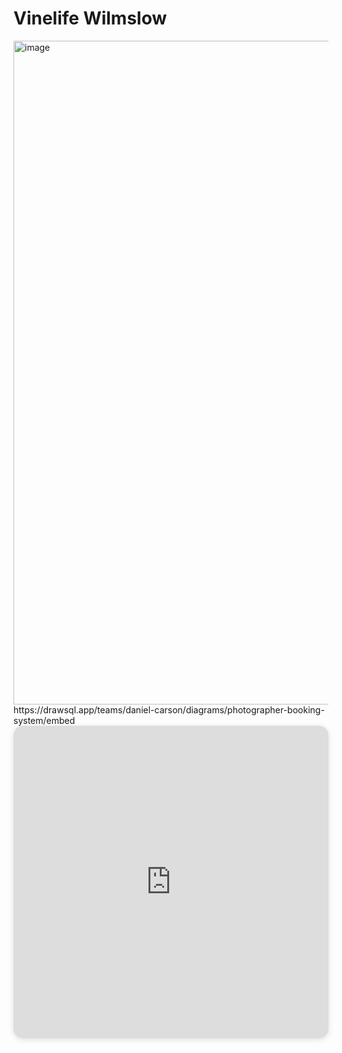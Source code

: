 # Vinelife Wilmslow
<img width="1800" height="1062" alt="image" src="https://github.com/user-attachments/assets/d85431cc-739b-4e92-be67-1de14de8610b" />
https://drawsql.app/teams/daniel-carson/diagrams/photographer-booking-system/embed 

<iframe width="100%" height="500px" style="box-shadow: 0 2px 8px 0 rgba(63,69,81,0.16); border-radius:15px;" allowtransparency="true" allowfullscreen="true" scrolling="no" title="Embedded DrawSQL IFrame" frameborder="0" src="https://drawsql.app/teams/daniel-carson/diagrams/photographer-booking-system/embed"></iframe>
